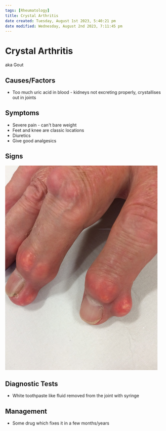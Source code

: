 ```yaml
---
tags: [Rheumatology]
title: Crystal Arthritis
date created: Tuesday, August 1st 2023, 5:40:21 pm
date modified: Wednesday, August 2nd 2023, 7:11:45 pm
---
```




# Crystal Arthritis

aka Gout

## Causes/Factors

- Too much uric acid in blood - kidneys not excreting properly, crystallises out in joints

## Symptoms

- Severe pain - can't bare weight
- Feet and knee are classic locations
- Diuretics
- Give good analgesics

## Signs

![|275](z_attachments/275.png)

## Diagnostic Tests

- White toothpaste like fluid removed from the joint with syringe

## Management

- Some drug which fixes it in a few months/years
